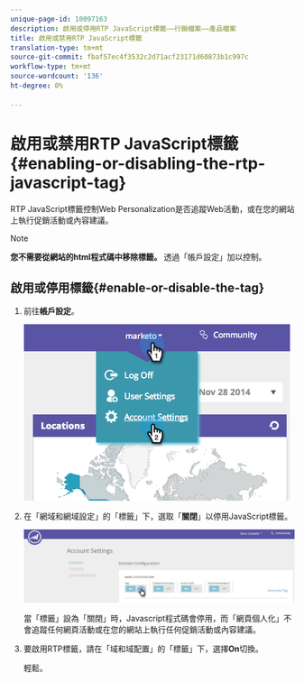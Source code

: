 ```yaml
---
unique-page-id: 10097163
description: 啟用或停用RTP JavaScript標籤——行銷檔案——產品檔案
title: 啟用或禁用RTP JavaScript標籤
translation-type: tm+mt
source-git-commit: fbaf57ec4f3532c2d71acf23171d60873b1c997c
workflow-type: tm+mt
source-wordcount: '136'
ht-degree: 0%

---
```



# 啟用或禁用RTP JavaScript標籤{#enabling-or-disabling-the-rtp-javascript-tag}

RTP JavaScript標籤控制Web Personalization是否追蹤Web活動，或在您的網站上執行促銷活動或內容建議。

>[!NOTE]
>
>**您不需要從網站的html程式碼中移除標籤。** 透過「帳戶設定」加以控制。

## 啟用或停用標籤{#enable-or-disable-the-tag}

1. 前往&#x200B;**帳戶設定**。

   ![](assets/image2014-12-1-23-3a3-3a12.png)

1. 在「網域和網域設定」的「標籤」下，選取「**關閉**」以停用JavaScript標籤。

   ![](assets/account-settings-domain-tag.jpg)

   當「標籤」設為「關閉」時，Javascript程式碼會停用，而「網頁個人化」不會追蹤任何網頁活動或在您的網站上執行任何促銷活動或內容建議。

1. 要啟用RTP標籤，請在「域和域配置」的「標籤」下，選擇&#x200B;**On**&#x200B;切換。

   輕鬆。
